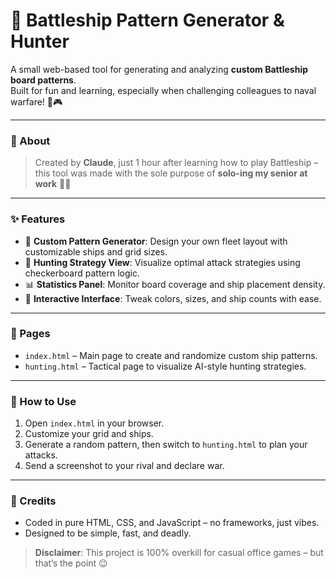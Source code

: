 # 🚢 Battleship Pattern Generator & Hunter

A small web-based tool for generating and analyzing **custom Battleship board patterns**.  
Built for fun and learning, especially when challenging colleagues to naval warfare! 🧠🎮

---

### 📌 About

> Created by **Claude**, just 1 hour after learning how to play Battleship –  
> this tool was made with the sole purpose of **solo-ing my senior at work** 😤💥

---

### ✨ Features

- 🔧 **Custom Pattern Generator**: Design your own fleet layout with customizable ships and grid sizes.
- 🎯 **Hunting Strategy View**: Visualize optimal attack strategies using checkerboard pattern logic.
- 📊 **Statistics Panel**: Monitor board coverage and ship placement density.
- 🎨 **Interactive Interface**: Tweak colors, sizes, and ship counts with ease.

---

### 📁 Pages

- `index.html` – Main page to create and randomize custom ship patterns.
- `hunting.html` – Tactical page to visualize AI-style hunting strategies.

---

### 📂 How to Use

1. Open `index.html` in your browser.
2. Customize your grid and ships.
3. Generate a random pattern, then switch to `hunting.html` to plan your attacks.
4. Send a screenshot to your rival and declare war.

---

### 💬 Credits

- Coded in pure HTML, CSS, and JavaScript – no frameworks, just vibes.
- Designed to be simple, fast, and deadly.

> **Disclaimer**: This project is 100% overkill for casual office games – but that’s the point 😉
